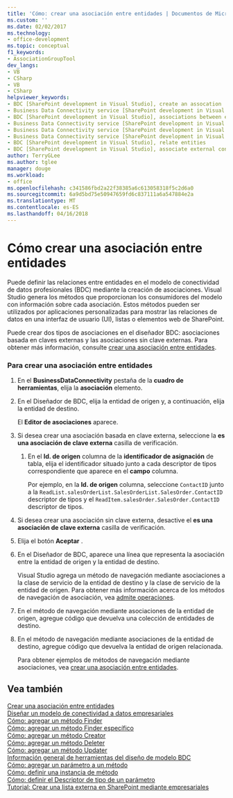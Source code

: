 ```yaml
---
title: 'Cómo: crear una asociación entre entidades | Documentos de Microsoft'
ms.custom: ''
ms.date: 02/02/2017
ms.technology:
- office-development
ms.topic: conceptual
f1_keywords:
- AssociationGroupTool
dev_langs:
- VB
- CSharp
- VB
- CSharp
helpviewer_keywords:
- BDC [SharePoint development in Visual Studio], create an assocation
- Business Data Connectivity service [SharePoint development in Visual Studio], associations between entities
- BDC [SharePoint development in Visual Studio], associations between entities
- Business Data Connectivity service [SharePoint development in Visual Studio], create an assocation
- Business Data Connectivity service [SharePoint development in Visual Studio], associate external content types
- Business Data Connectivity service [SharePoint development in Visual Studio], relate entities
- BDC [SharePoint development in Visual Studio], relate entities
- BDC [SharePoint development in Visual Studio], associate external content types
author: TerryGLee
ms.author: tglee
manager: douge
ms.workload:
- office
ms.openlocfilehash: c341586fbd2a22f38385a6c613058318f5c2d6a0
ms.sourcegitcommit: 6a9d5bd75e50947659fd6c837111a6a547884e2a
ms.translationtype: MT
ms.contentlocale: es-ES
ms.lasthandoff: 04/16/2018
---
```

# <a name="how-to-create-an-association-between-entities"></a>Cómo crear una asociación entre entidades
  Puede definir las relaciones entre entidades en el modelo de conectividad de datos profesionales (BDC) mediante la creación de asociaciones. Visual Studio genera los métodos que proporcionan los consumidores del modelo con información sobre cada asociación. Estos métodos pueden ser utilizados por aplicaciones personalizadas para mostrar las relaciones de datos en una interfaz de usuario (UI), listas o elementos web de SharePoint.  
  
 Puede crear dos tipos de asociaciones en el diseñador BDC: asociaciones basada en claves externas y las asociaciones sin clave externas. Para obtener más información, consulte [crear una asociación entre entidades](../sharepoint/creating-an-association-between-entities.md).  
  
### <a name="to-create-an-association-between-entities"></a>Para crear una asociación entre entidades  
  
1.  En el **BusinessDataConnectivity** pestaña de la **cuadro de herramientas**, elija la **asociación** elemento.  
  
2.  En el Diseñador de BDC, elija la entidad de origen y, a continuación, elija la entidad de destino.  
  
     El **Editor de asociaciones** aparece.  
  
3.  Si desea crear una asociación basada en clave externa, seleccione la **es una asociación de clave externa** casilla de verificación.  
  
    1.  En el **Id. de origen** columna de la **identificador de asignación** de tabla, elija el identificador situado junto a cada descriptor de tipos correspondiente que aparece en el **campo** columna.  
  
         Por ejemplo, en la **Id. de origen** columna, seleccione `ContactID` junto a la `ReadList.salesOrderList.SalesOrderList.SalesOrder.ContactID` descriptor de tipos y el `ReadItem.salesOrder.SalesOrder.ContactID` descriptor de tipos.  
  
4.  Si desea crear una asociación sin clave externa, desactive el **es una asociación de clave externa** casilla de verificación.  
  
5.  Elija el botón **Aceptar** .  
  
6.  En el Diseñador de BDC, aparece una línea que representa la asociación entre la entidad de origen y la entidad de destino.  
  
     Visual Studio agrega un método de navegación mediante asociaciones a la clase de servicio de la entidad de destino y la clase de servicio de la entidad de origen. Para obtener más información acerca de los métodos de navegación de asociación, vea [admite operaciones](http://go.microsoft.com/fwlink/?LinkId=169286).  
  
7.  En el método de navegación mediante asociaciones de la entidad de origen, agregue código que devuelva una colección de entidades de destino.  
  
8.  En el método de navegación mediante asociaciones de la entidad de destino, agregue código que devuelva la entidad de origen relacionada.  
  
     Para obtener ejemplos de métodos de navegación mediante asociaciones, vea [crear una asociación entre entidades](../sharepoint/creating-an-association-between-entities.md).  
  
## <a name="see-also"></a>Vea también  
 [Crear una asociación entre entidades](../sharepoint/creating-an-association-between-entities.md)   
 [Diseñar un modelo de conectividad a datos empresariales](../sharepoint/designing-a-business-data-connectivity-model.md)   
 [Cómo: agregar un método Finder](../sharepoint/how-to-add-a-finder-method.md)   
 [Cómo: agregar un método Finder específico](../sharepoint/how-to-add-a-specific-finder-method.md)   
 [Cómo: agregar un método Creator](../sharepoint/how-to-add-a-creator-method.md)   
 [Cómo: agregar un método Deleter](../sharepoint/how-to-add-a-deleter-method.md)   
 [Cómo: agregar un método Updater](../sharepoint/how-to-add-an-updater-method.md)   
 [Información general de herramientas del diseño de modelo BDC](../sharepoint/bdc-model-design-tools-overview.md)   
 [Cómo: agregar un parámetro a un método](../sharepoint/how-to-add-a-parameter-to-a-method.md)   
 [Cómo: definir una instancia de método](../sharepoint/how-to-define-a-method-instance.md)   
 [Cómo: definir el Descriptor de tipo de un parámetro](../sharepoint/how-to-define-the-type-descriptor-of-a-parameter.md)   
 [Tutorial: Crear una lista externa en SharePoint mediante empresariales](../sharepoint/walkthrough-creating-an-external-list-in-sharepoint-by-using-business-data.md)  
  
  